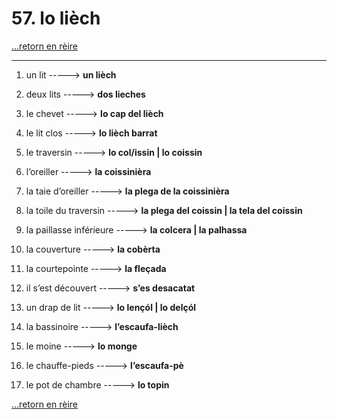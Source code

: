 # 57. lo lièch

[...retorn en rèire](../sommaire.md)

---

1. un lit -----> **un lièch**

2. deux lits -----> **dos lieches**

3. le chevet -----> **lo cap del lièch**

4. le lit clos -----> **lo lièch barrat**

5. le traversin -----> **lo col/issin | lo coissin**

6. l’oreiller -----> **la coissinièra**

7. la taie d’oreiller -----> **la plega de la coissinièra**

8. la toile du traversin -----> **la plega del coissin | la tela del coissin**

9. la paillasse inférieure -----> **la colcera | la palhassa**

10. la couverture -----> **la cobèrta**

11. la courtepointe -----> **la fleçada**

12. il s’est découvert -----> **s’es desacatat**

13. un drap de lit -----> **lo lençól | lo delçól**

14. la bassinoire -----> **l’escaufa-lièch**

15. le moine -----> **lo monge**

16. le chauffe-pieds -----> **l’escaufa-pè**

17. le pot de chambre -----> **lo topin**

[...retorn en rèire](../sommaire.md)
